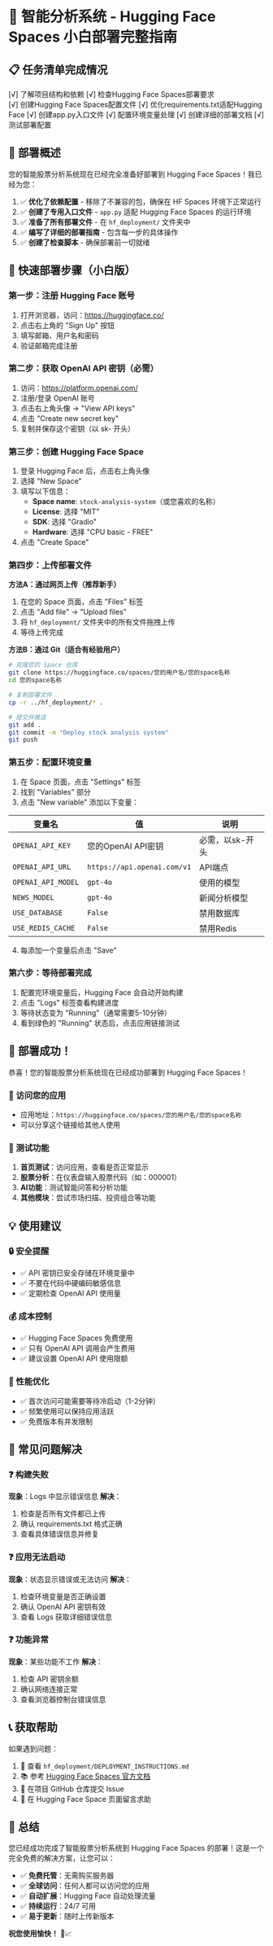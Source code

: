 # 🚀 智能分析系统 - Hugging Face Spaces 小白部署完整指南

## 📋 任务清单完成情况

[√] 了解项目结构和依赖
[√] 检查Hugging Face Spaces部署要求  
[√] 创建Hugging Face Spaces配置文件
[√] 优化requirements.txt适配Hugging Face
[√] 创建app.py入口文件
[√] 配置环境变量处理
[√] 创建详细的部署文档
[√] 测试部署配置

## 🎯 部署概述

您的智能股票分析系统现在已经完全准备好部署到 Hugging Face Spaces！我已经为您：

1. ✅ **优化了依赖配置** - 移除了不兼容的包，确保在 HF Spaces 环境下正常运行
2. ✅ **创建了专用入口文件** - `app.py` 适配 Hugging Face Spaces 的运行环境
3. ✅ **准备了所有部署文件** - 在 `hf_deployment/` 文件夹中
4. ✅ **编写了详细的部署指南** - 包含每一步的具体操作
5. ✅ **创建了检查脚本** - 确保部署前一切就绪

## 🚀 快速部署步骤（小白版）

### 第一步：注册 Hugging Face 账号
1. 打开浏览器，访问：https://huggingface.co/
2. 点击右上角的 "Sign Up" 按钮
3. 填写邮箱、用户名和密码
4. 验证邮箱完成注册

### 第二步：获取 OpenAI API 密钥（必需）
1. 访问：https://platform.openai.com/
2. 注册/登录 OpenAI 账号
3. 点击右上角头像 → "View API keys"
4. 点击 "Create new secret key"
5. 复制并保存这个密钥（以 sk- 开头）

### 第三步：创建 Hugging Face Space
1. 登录 Hugging Face 后，点击右上角头像
2. 选择 "New Space"
3. 填写以下信息：
   - **Space name**: `stock-analysis-system`（或您喜欢的名称）
   - **License**: 选择 "MIT"
   - **SDK**: 选择 "Gradio"
   - **Hardware**: 选择 "CPU basic - FREE"
4. 点击 "Create Space"

### 第四步：上传部署文件
**方法A：通过网页上传（推荐新手）**
1. 在您的 Space 页面，点击 "Files" 标签
2. 点击 "Add file" → "Upload files"
3. 将 `hf_deployment/` 文件夹中的所有文件拖拽上传
4. 等待上传完成

**方法B：通过 Git（适合有经验用户）**
```bash
# 克隆您的 Space 仓库
git clone https://huggingface.co/spaces/您的用户名/您的space名称
cd 您的space名称

# 复制部署文件
cp -r ../hf_deployment/* .

# 提交并推送
git add .
git commit -m "Deploy stock analysis system"
git push
```

### 第五步：配置环境变量
1. 在 Space 页面，点击 "Settings" 标签
2. 找到 "Variables" 部分
3. 点击 "New variable" 添加以下变量：

| 变量名 | 值 | 说明 |
|--------|-----|------|
| `OPENAI_API_KEY` | 您的OpenAI API密钥 | 必需，以sk-开头 |
| `OPENAI_API_URL` | `https://api.openai.com/v1` | API端点 |
| `OPENAI_API_MODEL` | `gpt-4o` | 使用的模型 |
| `NEWS_MODEL` | `gpt-4o` | 新闻分析模型 |
| `USE_DATABASE` | `False` | 禁用数据库 |
| `USE_REDIS_CACHE` | `False` | 禁用Redis |

4. 每添加一个变量后点击 "Save"

### 第六步：等待部署完成
1. 配置完环境变量后，Hugging Face 会自动开始构建
2. 点击 "Logs" 标签查看构建进度
3. 等待状态变为 "Running"（通常需要5-10分钟）
4. 看到绿色的 "Running" 状态后，点击应用链接测试

## 🎉 部署成功！

恭喜！您的智能股票分析系统现在已经成功部署到 Hugging Face Spaces！

### 🔗 访问您的应用
- 应用地址：`https://huggingface.co/spaces/您的用户名/您的space名称`
- 可以分享这个链接给其他人使用

### 🧪 测试功能
1. **首页测试**：访问应用，查看是否正常显示
2. **股票分析**：在仪表盘输入股票代码（如：000001）
3. **AI功能**：测试智能问答和分析功能
4. **其他模块**：尝试市场扫描、投资组合等功能

## 💡 使用建议

### 🔒 安全提醒
- ✅ API 密钥已安全存储在环境变量中
- ✅ 不要在代码中硬编码敏感信息
- ✅ 定期检查 OpenAI API 使用量

### 💰 成本控制
- ✅ Hugging Face Spaces 免费使用
- ✅ 只有 OpenAI API 调用会产生费用
- ✅ 建议设置 OpenAI API 使用限额

### 🚀 性能优化
- ✅ 首次访问可能需要等待冷启动（1-2分钟）
- ✅ 频繁使用可以保持应用活跃
- ✅ 免费版本有并发限制

## 🔧 常见问题解决

### ❓ 构建失败
**现象**：Logs 中显示错误信息
**解决**：
1. 检查是否所有文件都已上传
2. 确认 requirements.txt 格式正确
3. 查看具体错误信息并修复

### ❓ 应用无法启动
**现象**：状态显示错误或无法访问
**解决**：
1. 检查环境变量是否正确设置
2. 确认 OpenAI API 密钥有效
3. 查看 Logs 获取详细错误信息

### ❓ 功能异常
**现象**：某些功能不工作
**解决**：
1. 检查 API 密钥余额
2. 确认网络连接正常
3. 查看浏览器控制台错误信息

## 📞 获取帮助

如果遇到问题：
1. 📖 查看 `hf_deployment/DEPLOYMENT_INSTRUCTIONS.md`
2. 📚 参考 [Hugging Face Spaces 官方文档](https://huggingface.co/docs/hub/spaces)
3. 🐛 在项目 GitHub 仓库提交 Issue
4. 💬 在 Hugging Face Space 页面留言求助

## 🎊 总结

您已经成功完成了智能股票分析系统到 Hugging Face Spaces 的部署！这是一个完全免费的解决方案，让您可以：

- ✅ **免费托管**：无需购买服务器
- ✅ **全球访问**：任何人都可以访问您的应用
- ✅ **自动扩展**：Hugging Face 自动处理流量
- ✅ **持续运行**：24/7 可用
- ✅ **易于更新**：随时上传新版本

**祝您使用愉快！** 🚀📈
